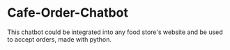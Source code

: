 # Cafe-Order-Chatbot
This chatbot could be integrated into any food store's website and be used to accept orders, made with python.
